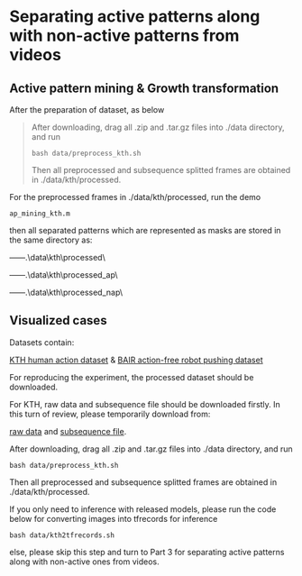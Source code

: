 # Separating active patterns along with non-active patterns from videos

## Active pattern mining & Growth transformation

After the preparation of dataset, as below

>After downloading, drag all .zip and .tar.gz files into ./data directory, and run
>
>```
>bash data/preprocess_kth.sh
>```
>
>Then all preprocessed and subsequence splitted frames are obtained in ./data/kth/processed.

For the preprocessed frames in ./data/kth/processed, run the demo 

```
ap_mining_kth.m
```

then all separated patterns which are represented as masks are stored in the same directory as:

——.\data\kth\processed\

——.\data\kth\processed_ap\

——.\data\kth\processed_nap\

## Visualized cases



Datasets contain:

[KTH human action dataset](https://www.csc.kth.se/cvap/actions/) & [BAIR action-free robot pushing dataset](https://sites.google.com/view/sna-visual-mpc/)

For reproducing the experiment, the processed dataset should be downloaded. 

For KTH, raw data and subsequence file should be downloaded firstly. In this turn of review, please temporarily download from:

[raw data](https://mega.nz/folder/JREhlAKB#U26ufSZcVSiw0EOOlW6pMw) and [subsequence file](https://mega.nz/folder/EVMiRJhB#Gboh1r5PmbqGv97db2974w).

After downloading, drag all .zip and .tar.gz files into ./data directory, and run

```
bash data/preprocess_kth.sh
```

Then all preprocessed and subsequence splitted frames are obtained in ./data/kth/processed.

If you only need to inference with released models, please run the code below for converting images into tfrecords for inference

```
bash data/kth2tfrecords.sh 
```

else, please skip this step and turn to Part 3 for separating active patterns along with non-active ones from videos.
